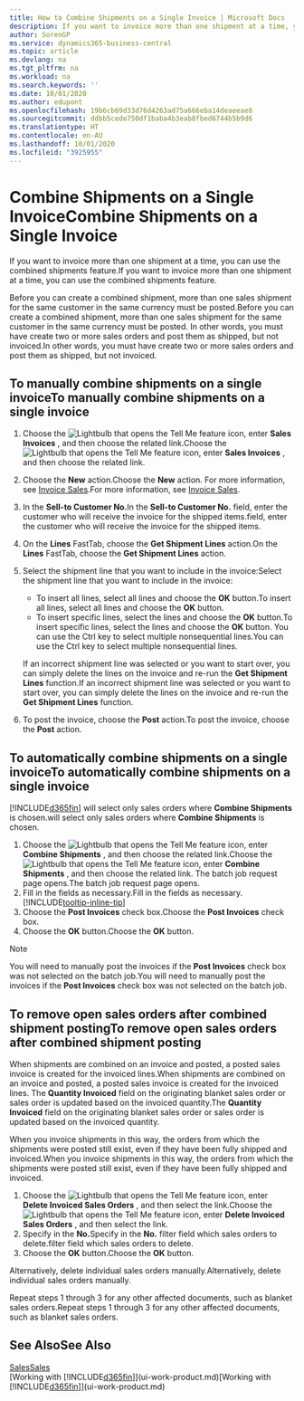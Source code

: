 ```yaml
---
title: How to Combine Shipments on a Single Invoice | Microsoft Docs
description: If you want to invoice more than one shipment at a time, you can use the combined shipments feature.
author: SorenGP
ms.service: dynamics365-business-central
ms.topic: article
ms.devlang: na
ms.tgt_pltfrm: na
ms.workload: na
ms.search.keywords: ''
ms.date: 10/01/2020
ms.author: edupont
ms.openlocfilehash: 19b6cb69d33d76d4263ad75a666eba14deaeeae8
ms.sourcegitcommit: ddbb5cede750df1baba4b3eab8fbed6744b5b9d6
ms.translationtype: HT
ms.contentlocale: en-AU
ms.lasthandoff: 10/01/2020
ms.locfileid: "3925955"
---
```

# <a name="combine-shipments-on-a-single-invoice"></a><span data-ttu-id="3b016-103">Combine Shipments on a Single Invoice</span><span class="sxs-lookup"><span data-stu-id="3b016-103">Combine Shipments on a Single Invoice</span></span>
<span data-ttu-id="3b016-104">If you want to invoice more than one shipment at a time, you can use the combined shipments feature.</span><span class="sxs-lookup"><span data-stu-id="3b016-104">If you want to invoice more than one shipment at a time, you can use the combined shipments feature.</span></span>  

<span data-ttu-id="3b016-105">Before you can create a combined shipment, more than one sales shipment for the same customer in the same currency must be posted.</span><span class="sxs-lookup"><span data-stu-id="3b016-105">Before you can create a combined shipment, more than one sales shipment for the same customer in the same currency must be posted.</span></span> <span data-ttu-id="3b016-106">In other words, you must have create two or more sales orders and post them as shipped, but not invoiced.</span><span class="sxs-lookup"><span data-stu-id="3b016-106">In other words, you must have create two or more sales orders and post them as shipped, but not invoiced.</span></span> 

## <a name="to-manually-combine-shipments-on-a-single-invoice"></a><span data-ttu-id="3b016-107">To manually combine shipments on a single invoice</span><span class="sxs-lookup"><span data-stu-id="3b016-107">To manually combine shipments on a single invoice</span></span>  
1. <span data-ttu-id="3b016-108">Choose the ![Lightbulb that opens the Tell Me feature](media/ui-search/search_small.png "Tell me what you want to do") icon, enter **Sales Invoices** , and then choose the related link.</span><span class="sxs-lookup"><span data-stu-id="3b016-108">Choose the ![Lightbulb that opens the Tell Me feature](media/ui-search/search_small.png "Tell me what you want to do") icon, enter **Sales Invoices** , and then choose the related link.</span></span>  
2. <span data-ttu-id="3b016-109">Choose the **New** action.</span><span class="sxs-lookup"><span data-stu-id="3b016-109">Choose the **New** action.</span></span> <span data-ttu-id="3b016-110">For more information, see [Invoice Sales](sales-how-invoice-sales.md).</span><span class="sxs-lookup"><span data-stu-id="3b016-110">For more information, see [Invoice Sales](sales-how-invoice-sales.md).</span></span>
3. <span data-ttu-id="3b016-111">In the **Sell-to Customer No.**</span><span class="sxs-lookup"><span data-stu-id="3b016-111">In the **Sell-to Customer No.**</span></span> <span data-ttu-id="3b016-112">field, enter the customer who will receive the invoice for the shipped items.</span><span class="sxs-lookup"><span data-stu-id="3b016-112">field, enter the customer who will receive the invoice for the shipped items.</span></span>  
4. <span data-ttu-id="3b016-113">On the **Lines** FastTab, choose the **Get Shipment Lines** action.</span><span class="sxs-lookup"><span data-stu-id="3b016-113">On the **Lines** FastTab, choose the **Get Shipment Lines** action.</span></span>  
5. <span data-ttu-id="3b016-114">Select the shipment line that you want to include in the invoice:</span><span class="sxs-lookup"><span data-stu-id="3b016-114">Select the shipment line that you want to include in the invoice:</span></span>  

    - <span data-ttu-id="3b016-115">To insert all lines, select all lines and choose the **OK** button.</span><span class="sxs-lookup"><span data-stu-id="3b016-115">To insert all lines, select all lines and choose the **OK** button.</span></span>  
    - <span data-ttu-id="3b016-116">To insert specific lines, select the lines and choose the **OK** button.</span><span class="sxs-lookup"><span data-stu-id="3b016-116">To insert specific lines, select the lines and choose the **OK** button.</span></span> <span data-ttu-id="3b016-117">You can use the Ctrl key to select multiple nonsequential lines.</span><span class="sxs-lookup"><span data-stu-id="3b016-117">You can use the Ctrl key to select multiple nonsequential lines.</span></span>  

    <span data-ttu-id="3b016-118">If an incorrect shipment line was selected or you want to start over, you can simply delete the lines on the invoice and re-run the **Get Shipment Lines** function.</span><span class="sxs-lookup"><span data-stu-id="3b016-118">If an incorrect shipment line was selected or you want to start over, you can simply delete the lines on the invoice and re-run the **Get Shipment Lines** function.</span></span>  
7. <span data-ttu-id="3b016-119">To post the invoice, choose the **Post** action.</span><span class="sxs-lookup"><span data-stu-id="3b016-119">To post the invoice, choose the **Post** action.</span></span>  

## <a name="to-automatically-combine-shipments-on-a-single-invoice"></a><span data-ttu-id="3b016-120">To automatically combine shipments on a single invoice</span><span class="sxs-lookup"><span data-stu-id="3b016-120">To automatically combine shipments on a single invoice</span></span>  
[!INCLUDE[d365fin](includes/d365fin_md.md)] <span data-ttu-id="3b016-121">will select only sales orders where **Combine Shipments** is chosen.</span><span class="sxs-lookup"><span data-stu-id="3b016-121">will select only sales orders where **Combine Shipments** is chosen.</span></span> 

1. <span data-ttu-id="3b016-122">Choose the ![Lightbulb that opens the Tell Me feature](media/ui-search/search_small.png "Tell me what you want to do") icon, enter **Combine Shipments** , and then choose the related link.</span><span class="sxs-lookup"><span data-stu-id="3b016-122">Choose the ![Lightbulb that opens the Tell Me feature](media/ui-search/search_small.png "Tell me what you want to do") icon, enter **Combine Shipments** , and then choose the related link.</span></span> <span data-ttu-id="3b016-123">The batch job request page opens.</span><span class="sxs-lookup"><span data-stu-id="3b016-123">The batch job request page opens.</span></span>  
2. <span data-ttu-id="3b016-124">Fill in the fields as necessary.</span><span class="sxs-lookup"><span data-stu-id="3b016-124">Fill in the fields as necessary.</span></span> [!INCLUDE[tooltip-inline-tip](includes/tooltip-inline-tip_md.md)]
3. <span data-ttu-id="3b016-125">Choose the **Post Invoices** check box.</span><span class="sxs-lookup"><span data-stu-id="3b016-125">Choose the **Post Invoices** check box.</span></span>  
4. <span data-ttu-id="3b016-126">Choose the **OK** button.</span><span class="sxs-lookup"><span data-stu-id="3b016-126">Choose the **OK** button.</span></span>  

> [!NOTE]  
>  <span data-ttu-id="3b016-127">You will need to manually post the invoices if the **Post Invoices** check box was not selected on the batch job.</span><span class="sxs-lookup"><span data-stu-id="3b016-127">You will need to manually post the invoices if the **Post Invoices** check box was not selected on the batch job.</span></span>  

## <a name="to-remove-open-sales-orders-after-combined-shipment-posting"></a><span data-ttu-id="3b016-128">To remove open sales orders after combined shipment posting</span><span class="sxs-lookup"><span data-stu-id="3b016-128">To remove open sales orders after combined shipment posting</span></span> 
<span data-ttu-id="3b016-129">When shipments are combined on an invoice and posted, a posted sales invoice is created for the invoiced lines.</span><span class="sxs-lookup"><span data-stu-id="3b016-129">When shipments are combined on an invoice and posted, a posted sales invoice is created for the invoiced lines.</span></span> <span data-ttu-id="3b016-130">The **Quantity Invoiced** field on the originating blanket sales order or sales order is updated based on the invoiced quantity.</span><span class="sxs-lookup"><span data-stu-id="3b016-130">The **Quantity Invoiced** field on the originating blanket sales order or sales order is updated based on the invoiced quantity.</span></span>  

<span data-ttu-id="3b016-131">When you invoice shipments in this way, the orders from which the shipments were posted still exist, even if they have been fully shipped and invoiced.</span><span class="sxs-lookup"><span data-stu-id="3b016-131">When you invoice shipments in this way, the orders from which the shipments were posted still exist, even if they have been fully shipped and invoiced.</span></span>   

1. <span data-ttu-id="3b016-132">Choose the ![Lightbulb that opens the Tell Me feature](media/ui-search/search_small.png "Tell me what you want to do") icon, enter **Delete Invoiced Sales Orders** , and then select the link.</span><span class="sxs-lookup"><span data-stu-id="3b016-132">Choose the ![Lightbulb that opens the Tell Me feature](media/ui-search/search_small.png "Tell me what you want to do") icon, enter **Delete Invoiced Sales Orders** , and then select the link.</span></span>  
2. <span data-ttu-id="3b016-133">Specify in the **No.**</span><span class="sxs-lookup"><span data-stu-id="3b016-133">Specify in the **No.**</span></span> <span data-ttu-id="3b016-134">filter field which sales orders to delete.</span><span class="sxs-lookup"><span data-stu-id="3b016-134">filter field which sales orders to delete.</span></span>  
3. <span data-ttu-id="3b016-135">Choose the **OK** button.</span><span class="sxs-lookup"><span data-stu-id="3b016-135">Choose the **OK** button.</span></span>  

<span data-ttu-id="3b016-136">Alternatively, delete individual sales orders manually.</span><span class="sxs-lookup"><span data-stu-id="3b016-136">Alternatively, delete individual sales orders manually.</span></span>  

<span data-ttu-id="3b016-137">Repeat steps 1 through 3 for any other affected documents, such as blanket sales orders.</span><span class="sxs-lookup"><span data-stu-id="3b016-137">Repeat steps 1 through 3 for any other affected documents, such as blanket sales orders.</span></span>

## <a name="see-also"></a><span data-ttu-id="3b016-138">See Also</span><span class="sxs-lookup"><span data-stu-id="3b016-138">See Also</span></span>  
[<span data-ttu-id="3b016-139">Sales</span><span class="sxs-lookup"><span data-stu-id="3b016-139">Sales</span></span>](sales-manage-sales.md)  
<span data-ttu-id="3b016-140">[Working with [!INCLUDE[d365fin](includes/d365fin_md.md)]](ui-work-product.md)</span><span class="sxs-lookup"><span data-stu-id="3b016-140">[Working with [!INCLUDE[d365fin](includes/d365fin_md.md)]](ui-work-product.md)</span></span>
